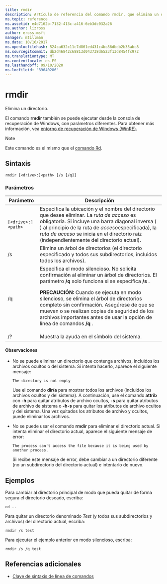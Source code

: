 ```yaml
---
title: rmdir
description: Artículo de referencia del comando rmdir, que elimina un directorio.
ms.topic: reference
ms.assetid: e4d7162b-7132-413c-a416-6eb3dc032a26
ms.author: lizross
author: eross-msft
manager: mtillman
ms.date: 10/16/2017
ms.openlocfilehash: 524ca632c11c7d861ed431c4bc86dbdb2b35abc8
ms.sourcegitcommit: db2d46842c68813d043738d6523f13d8454fc972
ms.translationtype: MT
ms.contentlocale: es-ES
ms.lasthandoff: 09/10/2020
ms.locfileid: "89640286"
---
```

# <a name="rmdir"></a>rmdir

Elimina un directorio.

El comando **rmdir** también se puede ejecutar desde la consola de recuperación de Windows, con parámetros diferentes. Para obtener más información, vea [entorno de recuperación de Windows (WinRE)](/windows-hardware/manufacture/desktop/windows-recovery-environment--windows-re--technical-reference).

> [!NOTE]
> Este comando es el mismo que el [comando Rd](rd.md).

## <a name="syntax"></a>Sintaxis

```
rmdir [<drive>:]<path> [/s [/q]]
```

### <a name="parameters"></a>Parámetros

| Parámetro | Descripción |
|--|--|
| `[<drive>:]<path>` | Especifica la ubicación y el nombre del directorio que desea eliminar. La *ruta de acceso* es obligatoria. Si incluye una barra diagonal inversa ( \) al principio de la ruta de *acceso*especificada), la *ruta de acceso* se inicia en el directorio raíz (independientemente del directorio actual). |
| /s | Elimina un árbol de directorios (el directorio especificado y todos sus subdirectorios, incluidos todos los archivos). |
| /q | Especifica el modo silencioso. No solicita confirmación al eliminar un árbol de directorios. El parámetro **/q** solo funciona si se especifica **/s** .<p>**PRECAUCIÓN:** Cuando se ejecuta en modo silencioso, se elimina el árbol de directorios completo sin confirmación. Asegúrese de que se mueven o se realizan copias de seguridad de los archivos importantes antes de usar la opción de línea de comandos **/q** . |
| /? | Muestra la ayuda en el símbolo del sistema. |

#### <a name="remarks"></a>Observaciones

- No se puede eliminar un directorio que contenga archivos, incluidos los archivos ocultos o del sistema. Si intenta hacerlo, aparece el siguiente mensaje:

    `The directory is not empty`

    Use el comando **dir/a** para mostrar todos los archivos (incluidos los archivos ocultos y del sistema). A continuación, use el comando **attrib** con **-h** para quitar atributos de archivo ocultos, **-s** para quitar atributos de archivo de sistema o **-h-s** para quitar los atributos de archivo ocultos y del sistema. Una vez quitados los atributos de archivo y ocultos, puede eliminar los archivos.

- No se puede usar el comando **rmdir** para eliminar el directorio actual. Si intenta eliminar el directorio actual, aparece el siguiente mensaje de error:

    `The process can't access the file because it is being used by another process.`

    Si recibe este mensaje de error, debe cambiar a un directorio diferente (no un subdirectorio del directorio actual) e intentarlo de nuevo.

## <a name="examples"></a>Ejemplos

Para cambiar al directorio principal de modo que pueda quitar de forma segura el directorio deseado, escriba:

```
cd ..
```

Para quitar un directorio denominado *Test* (y todos sus subdirectorios y archivos) del directorio actual, escriba:

```
rmdir /s test
```

Para ejecutar el ejemplo anterior en modo silencioso, escriba:

```
rmdir /s /q test
```

## <a name="additional-references"></a>Referencias adicionales

- [Clave de sintaxis de línea de comandos](command-line-syntax-key.md)
